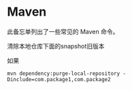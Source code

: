 Maven
===

此备忘单列出了一些常见的 Maven 命令。

清除本地仓库下面的snapshot旧版本

如果

```
mvn dependency:purge-local-repository -Dinclude=com.package1,com.package2
```
